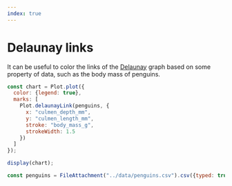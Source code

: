 ```yaml
---
index: true
---
```


# Delaunay links

It can be useful to color the links of the [Delaunay](https://observablehq.com/plot/marks/delaunay) graph based on some property of data, such as the body mass of penguins.

```js echo
const chart = Plot.plot({
  color: {legend: true},
  marks: [
    Plot.delaunayLink(penguins, {
      x: "culmen_depth_mm",
      y: "culmen_length_mm",
      stroke: "body_mass_g",
      strokeWidth: 1.5
    })
  ]
});

display(chart);
```

```js
const penguins = FileAttachment("../data/penguins.csv").csv({typed: true});
```
